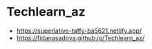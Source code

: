 # Techlearn_az
* https://superlative-taffy-ba5621.netlify.app/
* https://fidanasadova.github.io/Techlearn_az/
